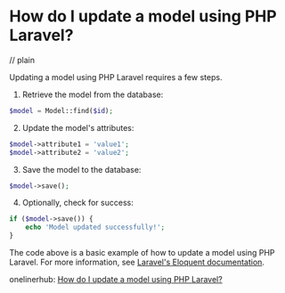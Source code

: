 # How do I update a model using PHP Laravel?
// plain

Updating a model using PHP Laravel requires a few steps.

1. Retrieve the model from the database:

```php
$model = Model::find($id);
```

2. Update the model's attributes:

```php
$model->attribute1 = 'value1';
$model->attribute2 = 'value2';
```

3. Save the model to the database:

```php
$model->save();
```

4. Optionally, check for success:

```php
if ($model->save()) {
    echo 'Model updated successfully!';
}
```

The code above is a basic example of how to update a model using PHP Laravel. For more information, see [Laravel's Eloquent documentation](https://laravel.com/docs/7.x/eloquent).

onelinerhub: [How do I update a model using PHP Laravel?](https://onelinerhub.com/php-laravel/how-do-i-update-a-model-using-php-laravel)